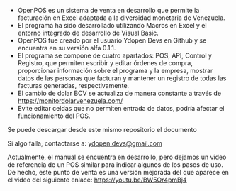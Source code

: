 - OpenPOS es un sistema de venta en desarrollo que permite la facturación en Excel adaptada a la diversidad monetaria de Venezuela.
- El programa ha sido desarrollado utilizando Macros en Excel y el entorno integrado de desarrollo de Visual Basic.
- OpenPOS fue creado por el usuario Ydopen Devs en Github y se encuentra en su versión alfa 0.1.1.
- El programa se compone de cuatro apartados: POS, API, Control y Registro, que permiten escribir y editar órdenes de compra, proporcionar información sobre el programa y la empresa, mostrar datos de las personas que facturan y mantener un registro de todas las facturas generadas, respectivamente.
- El cambio de dolar BCV se actualiza de manera constante a través de https://monitordolarvenezuela.com/
- Evite editar celdas que no permiten entrada de datos, podría afectar el funcionamiento del POS.

Se puede descargar desde este mismo repositorio el documento

Si algo falla, contactarse a: ydopen.devs@gmail.com

Actualmente, el manual se encuentra en desarrollo, pero dejamos un video de referencia de un POS similar para indicar algunos de los pasos de uso. De hecho, este punto de venta es una versión mejorada del que aparece en el video del siguiente enlace: https://youtu.be/BW5Or4pmBj4
<!---
ydopendevs/ydopendevs is a ✨ special ✨ repository because its `README.md` (this file) appears on your GitHub profile.
You can click the Preview link to take a look at your changes.
--->

